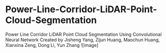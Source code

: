 # Power-Line-Corridor-LiDAR-Point-Cloud-Segmentation
Power Line Corridor LiDAR Point Cloud Segmentation Using Convolutional Neural Network
Created by Jisheng Yang, Zijun Huang, Maochun Huang, Xianxina Zeng, Dong Li, Yun Zhang
![image]
